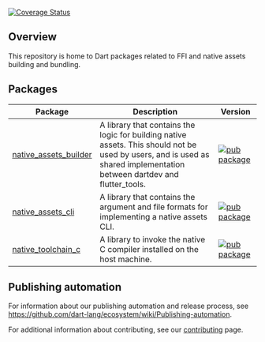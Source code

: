 [![Coverage Status](https://coveralls.io/repos/github/dart-lang/native/badge.svg?branch=main)](https://coveralls.io/github/dart-lang/native?branch=main)

## Overview

This repository is home to Dart packages related to FFI and native assets
building and bundling.

## Packages

| Package                                      | Description                                                                                 | Version |
| -------------------------------------------- | ------------------------------------------------------------------------------------------- | ------- |
| [native_assets_builder](pkgs/native_assets_builder/) | A library that contains the logic for building native assets. This should not be used by users, and is used as shared implementation between dartdev and flutter_tools. | [![pub package](https://img.shields.io/pub/v/native_assets_builder.svg)](https://pub.dev/packages/native_assets_builder)         |
| [native_assets_cli](pkgs/native_assets_cli/) | A library that contains the argument and file formats for implementing a native assets CLI. | [![pub package](https://img.shields.io/pub/v/native_assets_cli.svg)](https://pub.dev/packages/native_assets_cli)        |
| [native_toolchain_c](pkgs/native_toolchain_c/)               | A library to invoke the native C compiler installed on the host machine.                    | [![pub package](https://img.shields.io/pub/v/native_toolchain_c.svg)](https://pub.dev/packages/native_toolchain_c) |

## Publishing automation

For information about our publishing automation and release process, see
https://github.com/dart-lang/ecosystem/wiki/Publishing-automation.

For additional information about contributing, see our
[contributing](CONTRIBUTING.md) page.
